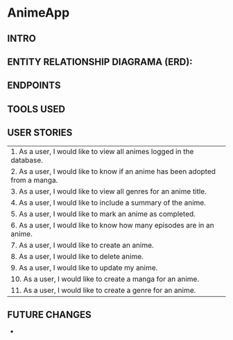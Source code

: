 # AnimeApp

## INTRO

## ENTITY RELATIONSHIP DIAGRAMA (ERD):

## ENDPOINTS

## TOOLS USED

## USER STORIES
| | 
|:---|
|1.	As a user, I would like to view all animes logged in the database.
|2.	As a user, I would like to know if an anime has been adopted from a manga.
|3.	As a user, I would like to view all genres for an anime title.
|4.	As a user, I would like to include a summary of the anime.
|5.	As a user, I would like to mark an anime as completed.
|6.	As a user, I would like to know how many episodes are in an anime.
|7.	As a user, I would like to create an anime.
|8.	As a user, I would like to delete anime.
|9.	As a user, I would like to update my anime.
|10. As a user, I would like to create a manga for an anime.
|11. As a user, I would like to create a genre for an anime.


## FUTURE CHANGES
- 
